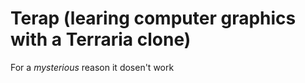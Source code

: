 # Terap (learing computer graphics with a Terraria clone)
For a _mysterious_ reason it dosen't work
